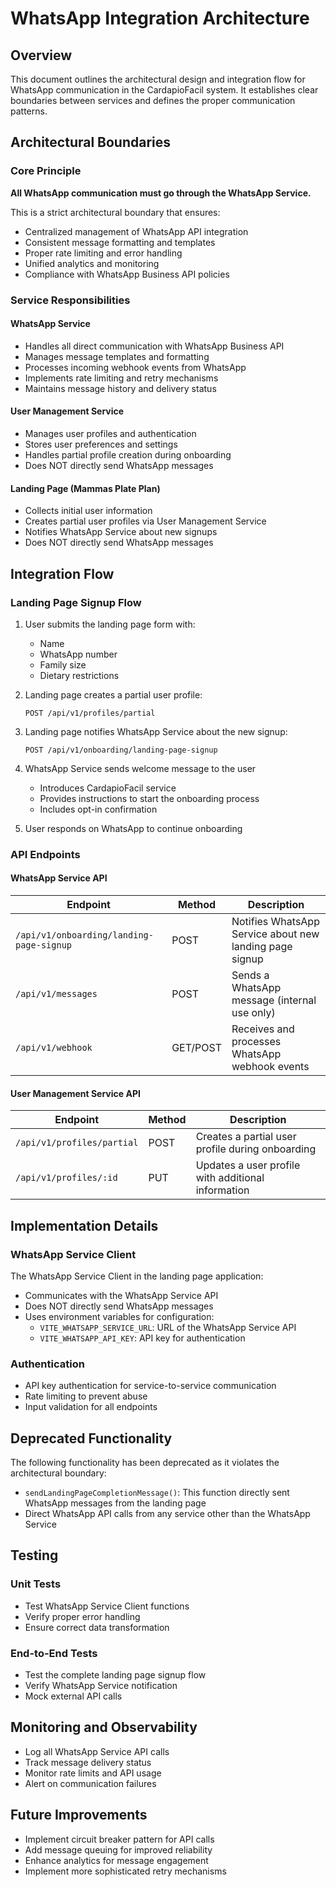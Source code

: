 # WhatsApp Integration Architecture

## Overview

This document outlines the architectural design and integration flow for WhatsApp communication in the CardapioFacil system. It establishes clear boundaries between services and defines the proper communication patterns.

## Architectural Boundaries

### Core Principle

**All WhatsApp communication must go through the WhatsApp Service.**

This is a strict architectural boundary that ensures:
- Centralized management of WhatsApp API integration
- Consistent message formatting and templates
- Proper rate limiting and error handling
- Unified analytics and monitoring
- Compliance with WhatsApp Business API policies

### Service Responsibilities

#### WhatsApp Service
- Handles all direct communication with WhatsApp Business API
- Manages message templates and formatting
- Processes incoming webhook events from WhatsApp
- Implements rate limiting and retry mechanisms
- Maintains message history and delivery status

#### User Management Service
- Manages user profiles and authentication
- Stores user preferences and settings
- Handles partial profile creation during onboarding
- Does NOT directly send WhatsApp messages

#### Landing Page (Mammas Plate Plan)
- Collects initial user information
- Creates partial user profiles via User Management Service
- Notifies WhatsApp Service about new signups
- Does NOT directly send WhatsApp messages

## Integration Flow

### Landing Page Signup Flow

1. User submits the landing page form with:
   - Name
   - WhatsApp number
   - Family size
   - Dietary restrictions

2. Landing page creates a partial user profile:
   ```
   POST /api/v1/profiles/partial
   ```

3. Landing page notifies WhatsApp Service about the new signup:
   ```
   POST /api/v1/onboarding/landing-page-signup
   ```

4. WhatsApp Service sends welcome message to the user
   - Introduces CardapioFacil service
   - Provides instructions to start the onboarding process
   - Includes opt-in confirmation

5. User responds on WhatsApp to continue onboarding

### API Endpoints

#### WhatsApp Service API

| Endpoint | Method | Description |
|----------|--------|-------------|
| `/api/v1/onboarding/landing-page-signup` | POST | Notifies WhatsApp Service about new landing page signup |
| `/api/v1/messages` | POST | Sends a WhatsApp message (internal use only) |
| `/api/v1/webhook` | GET/POST | Receives and processes WhatsApp webhook events |

#### User Management Service API

| Endpoint | Method | Description |
|----------|--------|-------------|
| `/api/v1/profiles/partial` | POST | Creates a partial user profile during onboarding |
| `/api/v1/profiles/:id` | PUT | Updates a user profile with additional information |

## Implementation Details

### WhatsApp Service Client

The WhatsApp Service Client in the landing page application:
- Communicates with the WhatsApp Service API
- Does NOT directly send WhatsApp messages
- Uses environment variables for configuration:
  - `VITE_WHATSAPP_SERVICE_URL`: URL of the WhatsApp Service API
  - `VITE_WHATSAPP_API_KEY`: API key for authentication

### Authentication

- API key authentication for service-to-service communication
- Rate limiting to prevent abuse
- Input validation for all endpoints

## Deprecated Functionality

The following functionality has been deprecated as it violates the architectural boundary:

- `sendLandingPageCompletionMessage()`: This function directly sent WhatsApp messages from the landing page
- Direct WhatsApp API calls from any service other than the WhatsApp Service

## Testing

### Unit Tests

- Test WhatsApp Service Client functions
- Verify proper error handling
- Ensure correct data transformation

### End-to-End Tests

- Test the complete landing page signup flow
- Verify WhatsApp Service notification
- Mock external API calls

## Monitoring and Observability

- Log all WhatsApp Service API calls
- Track message delivery status
- Monitor rate limits and API usage
- Alert on communication failures

## Future Improvements

- Implement circuit breaker pattern for API calls
- Add message queuing for improved reliability
- Enhance analytics for message engagement
- Implement more sophisticated retry mechanisms
